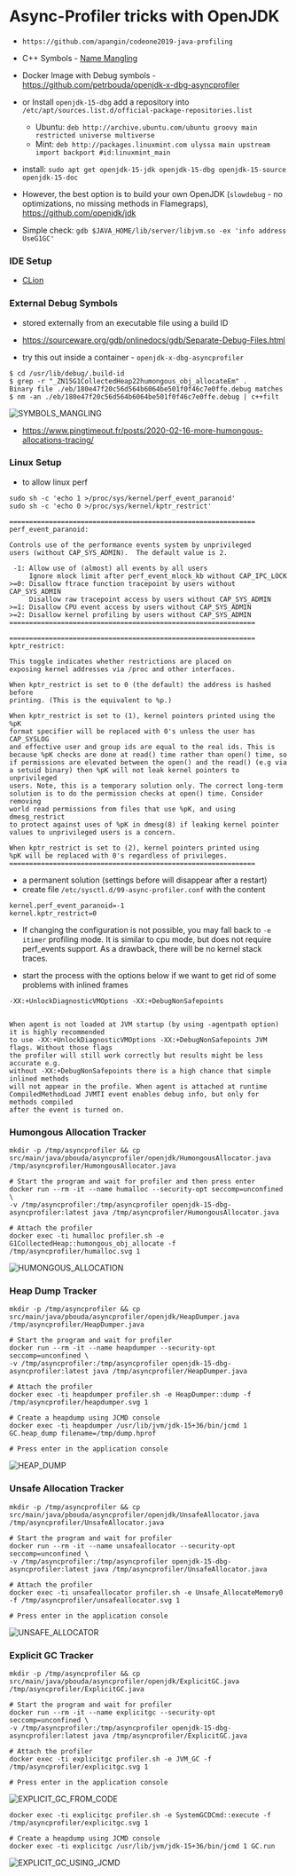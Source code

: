 # Async-Profiler tricks with OpenJDK

- `https://github.com/apangin/codeone2019-java-profiling`

- C++ Symbols - [Name Mangling](https://en.wikipedia.org/wiki/Name_mangling)
- Docker Image with Debug symbols - https://github.com/petrbouda/openjdk-x-dbg-asyncprofiler
- or Install `openjdk-15-dbg` add a repository into `/etc/apt/sources.list.d/official-package-repositories.list` 
  - Ubuntu: `deb http://archive.ubuntu.com/ubuntu groovy main restricted universe multiverse`
  - Mint: `deb http://packages.linuxmint.com ulyssa main upstream import backport #id:linuxmint_main`
- install: `sudo apt get openjdk-15-jdk openjdk-15-dbg openjdk-15-source openjdk-15-doc`
- However, the best option is to build your own OpenJDK (`slowdebug` - no optimizations, no missing methods in Flamegraps), https://github.com/openjdk/jdk

- Simple check: `gdb $JAVA_HOME/lib/server/libjvm.so -ex 'info address UseG1GC'`

### IDE Setup

- [CLion](https://blog.jetbrains.com/clion/2020/03/openjdk-with-clion/)

### External Debug Symbols

- stored externally from an executable file using a build ID 
- https://sourceware.org/gdb/onlinedocs/gdb/Separate-Debug-Files.html

- try this out inside a container - `openjdk-x-dbg-asyncprofiler`
```
$ cd /usr/lib/debug/.build-id
$ grep -r "_ZN15G1CollectedHeap22humongous_obj_allocateEm" .
Binary file ./eb/180e47f20c56d564b6064be501f0f46c7e0ffe.debug matches
$ nm -an ./eb/180e47f20c56d564b6064be501f0f46c7e0ffe.debug | c++filt 
```

![SYMBOLS_MANGLING](symbols_mangling.png)
- https://www.pingtimeout.fr/posts/2020-02-16-more-humongous-allocations-tracing/

### Linux Setup

- to allow linux perf

```
sudo sh -c 'echo 1 >/proc/sys/kernel/perf_event_paranoid'
sudo sh -c 'echo 0 >/proc/sys/kernel/kptr_restrict'
```

```
==============================================================
perf_event_paranoid:

Controls use of the performance events system by unprivileged
users (without CAP_SYS_ADMIN).  The default value is 2.

 -1: Allow use of (almost) all events by all users
     Ignore mlock limit after perf_event_mlock_kb without CAP_IPC_LOCK
>=0: Disallow ftrace function tracepoint by users without CAP_SYS_ADMIN
     Disallow raw tracepoint access by users without CAP_SYS_ADMIN
>=1: Disallow CPU event access by users without CAP_SYS_ADMIN
>=2: Disallow kernel profiling by users without CAP_SYS_ADMIN
==============================================================

==============================================================
kptr_restrict:

This toggle indicates whether restrictions are placed on
exposing kernel addresses via /proc and other interfaces.

When kptr_restrict is set to 0 (the default) the address is hashed before
printing. (This is the equivalent to %p.)

When kptr_restrict is set to (1), kernel pointers printed using the %pK
format specifier will be replaced with 0's unless the user has CAP_SYSLOG
and effective user and group ids are equal to the real ids. This is
because %pK checks are done at read() time rather than open() time, so
if permissions are elevated between the open() and the read() (e.g via
a setuid binary) then %pK will not leak kernel pointers to unprivileged
users. Note, this is a temporary solution only. The correct long-term
solution is to do the permission checks at open() time. Consider removing
world read permissions from files that use %pK, and using dmesg_restrict
to protect against uses of %pK in dmesg(8) if leaking kernel pointer
values to unprivileged users is a concern.

When kptr_restrict is set to (2), kernel pointers printed using
%pK will be replaced with 0's regardless of privileges.
==============================================================
```

- a permanent solution (settings before will disappear after a restart)
- create file `/etc/sysctl.d/99-async-profiler.conf` with the content

```
kernel.perf_event_paranoid=-1
kernel.kptr_restrict=0
```

- If changing the configuration is not possible, you may fall back to `-e itimer` profiling mode. 
It is similar to cpu mode, but does not require perf_events support. 
As a drawback, there will be no kernel stack traces.

- start the process with the options below if we want to get rid of some problems with inlined frames

```
-XX:+UnlockDiagnosticVMOptions -XX:+DebugNonSafepoints


When agent is not loaded at JVM startup (by using -agentpath option) it is highly recommended 
to use -XX:+UnlockDiagnosticVMOptions -XX:+DebugNonSafepoints JVM flags. Without those flags 
the profiler will still work correctly but results might be less accurate e.g. 
without -XX:+DebugNonSafepoints there is a high chance that simple inlined methods 
will not appear in the profile. When agent is attached at runtime 
CompiledMethodLoad JVMTI event enables debug info, but only for methods compiled 
after the event is turned on.
```

### Humongous Allocation Tracker

```
mkdir -p /tmp/asyncprofiler && cp src/main/java/pbouda/asyncprofiler/openjdk/HumongousAllocator.java /tmp/asyncprofiler/HumongousAllocator.java

# Start the program and wait for profiler and then press enter
docker run --rm -it --name humalloc --security-opt seccomp=unconfined \
-v /tmp/asyncprofiler:/tmp/asyncprofiler openjdk-15-dbg-asyncprofiler:latest java /tmp/asyncprofiler/HumongousAllocator.java

# Attach the profiler
docker exec -ti humalloc profiler.sh -e G1CollectedHeap::humongous_obj_allocate -f /tmp/asyncprofiler/humalloc.svg 1
```

![HUMONGOUS_ALLOCATION](humongous_allocation.svg)

### Heap Dump Tracker

```
mkdir -p /tmp/asyncprofiler && cp src/main/java/pbouda/asyncprofiler/openjdk/HeapDumper.java /tmp/asyncprofiler/HeapDumper.java

# Start the program and wait for profiler
docker run --rm -it --name heapdumper --security-opt seccomp=unconfined \
-v /tmp/asyncprofiler:/tmp/asyncprofiler openjdk-15-dbg-asyncprofiler:latest java /tmp/asyncprofiler/HeapDumper.java

# Attach the profiler
docker exec -ti heapdumper profiler.sh -e HeapDumper::dump -f /tmp/asyncprofiler/heapdumper.svg 1

# Create a heapdump using JCMD console
docker exec -ti heapdumper /usr/lib/jvm/jdk-15+36/bin/jcmd 1 GC.heap_dump filename=/tmp/dump.hprof

# Press enter in the application console
```

![HEAP_DUMP](heap_dumper.svg)

### Unsafe Allocation Tracker

```
mkdir -p /tmp/asyncprofiler && cp src/main/java/pbouda/asyncprofiler/openjdk/UnsafeAllocator.java /tmp/asyncprofiler/UnsafeAllocator.java

# Start the program and wait for profiler
docker run --rm -it --name unsafeallocator --security-opt seccomp=unconfined \
-v /tmp/asyncprofiler:/tmp/asyncprofiler openjdk-15-dbg-asyncprofiler:latest java /tmp/asyncprofiler/UnsafeAllocator.java

# Attach the profiler
docker exec -ti unsafeallocator profiler.sh -e Unsafe_AllocateMemory0 -f /tmp/asyncprofiler/unsafeallocator.svg 1

# Press enter in the application console
```

![UNSAFE_ALLOCATOR](unsafe_allocator.svg)

### Explicit GC Tracker

```
mkdir -p /tmp/asyncprofiler && cp src/main/java/pbouda/asyncprofiler/openjdk/ExplicitGC.java /tmp/asyncprofiler/ExplicitGC.java

# Start the program and wait for profiler
docker run --rm -it --name explicitgc --security-opt seccomp=unconfined \
-v /tmp/asyncprofiler:/tmp/asyncprofiler openjdk-15-dbg-asyncprofiler:latest java /tmp/asyncprofiler/ExplicitGC.java

# Attach the profiler
docker exec -ti explicitgc profiler.sh -e JVM_GC -f /tmp/asyncprofiler/explicitgc.svg 1

# Press enter in the application console
```

![EXPLICIT_GC_FROM_CODE](explicit_gc_from_code.svg)

```
docker exec -ti explicitgc profiler.sh -e SystemGCDCmd::execute -f /tmp/asyncprofiler/explicitgc.svg 1

# Create a heapdump using JCMD console
docker exec -ti explicitgc /usr/lib/jvm/jdk-15+36/bin/jcmd 1 GC.run
```

![EXPLICIT_GC_USING_JCMD](explicit_gc_using_jcmd.svg)

